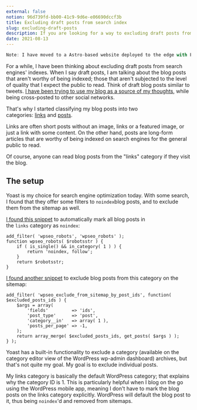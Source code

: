 ```yaml
---
external: false
notion: 96d739fd-bb00-41c9-9d6e-e06690dccf3b
title: Excluding draft posts from search index
slug: excluding-draft-posts
description: If you are looking for a way to excluding draft posts from being indexed on the search engines, Yoast SEO offers filters to achieve that.
date: 2021-08-13
---
```


```javascript
Note: I have moved to a Astro-based website deployed to the edge with Fastly Compute, with Notion as a C
```

For a while, I have been thinking about excluding draft posts from search engines' indexes. When I say draft posts, I am talking about the blog posts that aren't worthy of being indexed; those that aren't subjected to the level of quality that I expect the public to read. Think of draft blog posts similar to tweets. [I have been trying to use my blog as a source of my thoughts](https://www.notion.so/2021/01/19/blog-as-a-replacement-for-twitter/), while being cross-posted to other social networks.

That's why I started classifying my blog posts into two categories: [links](https://blogarunsathiya.wordpress.com/category/links/) and [posts](https://blogarunsathiya.wordpress.com/category/posts/).

Links are often short posts without an image, links or a featured image, or just a link with some content. On the other hand, posts are long-form articles that are worthy of being indexed on search engines for the general public to read.

Of course, anyone can read blog posts from the "links" category if they visit the blog.

## The setup

Yoast is my choice for search engine optimization today. With some search, I found that they offer some filters to `noindex`blog posts, and to exclude them from the sitemap as well.

[I found this snippet](https://github.com/Yoast/wordpress-seo/issues/387#issuecomment-477024877) to automatically mark all blog posts in the `links` category as `noindex`:

```text
add_filter( 'wpseo_robots', 'wpseo_robots' );
function wpseo_robots( $robotsstr ) {
	if ( is_single() && in_category( 1 ) ) {
		return 'noindex, follow';
	}
	return $robotsstr;
}
```

[I found another snippet](https://github.com/Yoast/wordpress-seo/issues/387#issuecomment-565716379) to exclude blog posts from this category on the sitemap:

```text
add_filter( 'wpseo_exclude_from_sitemap_by_post_ids', function( $excluded_posts_ids ) {
	$args = array(
		'fields'         => 'ids',
		'post_type'      => 'post',
		'category__in'   => array( 1 ),
		'posts_per_page' => -1,
	);
	return array_merge( $excluded_posts_ids, get_posts( $args ) );
} );
```

Yoast has a built-in functionality to exclude a category (available on the category editor view of the WordPress wp-admin dashboard) archives, but that's not quite my goal. My goal is to exclude individual posts.

My links category is basically the default WordPress category; that explains why the category ID is 1. This is particularly helpful when I blog on the go using the WordPress mobile app, meaning I don't have to mark the blog posts on the links category explicitly. WordPress will default the blog post to it, thus being `noindex`'d and removed from sitemaps.
